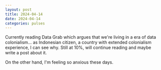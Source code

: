```yaml
---
layout: post
title: 2024-04-14
date: 2024-04-14
categories: pulses
---
```

Currently reading Data Grab which argues that we're living in a era of data colonialism... as Indonesian citizen, a country with extended colonialism experience, I can see why. Still at 10%, will continue reading and maybe write a post about it.

On the other hand, I'm feeling so anxious these days.